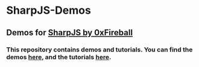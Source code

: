 # SharpJS-Demos
## Demos for [SharpJS by 0xFireball](https://github.com/exaphaser/SharpJS/)

### This repository contains demos and tutorials. You can find the demos [here](tree/master/Demos), and the tutorials [here](https://github.com/ZetaPhase/SharpJS-Demos/wiki).
